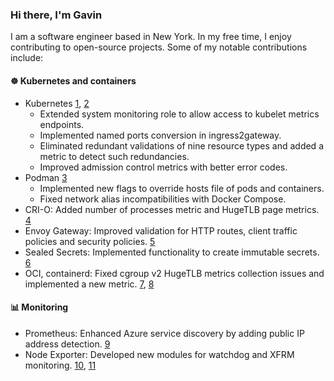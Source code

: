 ### Hi there, I'm Gavin

I am a software engineer based in New York. In my free time, I enjoy contributing to open-source projects. Some of my notable contributions include:

#### ☸️ Kubernetes and containers

* Kubernetes [1], [2]
  * Extended system monitoring role to allow access to kubelet metrics endpoints.
  * Implemented named ports conversion in ingress2gateway.
  * Eliminated redundant validations of nine resource types and added a metric to detect such redundancies.
  * Improved admission control metrics with better error codes.
* Podman [3]
  * Implemented new flags to override hosts file of pods and containers.
  * Fixed network alias incompatibilities with Docker Compose.
* CRI-O: Added number of processes metric and HugeTLB page metrics. [4]
* Envoy Gateway: Improved validation for HTTP routes, client traffic policies and security policies. [5]
* Sealed Secrets: Implemented functionality to create immutable secrets. [6]
* OCI, containerd: Fixed cgroup v2 HugeTLB metrics collection issues and implemented a new metric. [7], [8]

#### 📊 Monitoring

* Prometheus: Enhanced Azure service discovery by adding public IP address detection. [9]
* Node Exporter: Developed new modules for watchdog and XFRM monitoring. [10], [11]

[1]: https://github.com/kubernetes/kubernetes/commits/master/?author=gavinkflam
[2]: https://github.com/kubernetes-sigs/ingress2gateway/commits/main/?author=gavinkflam
[3]: https://github.com/containers/podman/commits/main/?author=gavinkflam
[4]: https://github.com/cri-o/cri-o/commits?author=gavinkflam
[5]: https://github.com/envoyproxy/gateway/commits/main/?author=gavinkflam
[6]: https://github.com/bitnami-labs/sealed-secrets/commits/main/?author=gavinkflam
[7]: https://github.com/opencontainers/cgroups/commits/main/?author=gavinkflam
[8]: https://github.com/containerd/cgroups/commits/main/?author=gavinkflam
[9]: https://github.com/prometheus/prometheus/commits/main/?author=gavinkflam
[10]: https://github.com/prometheus/node_exporter/commits/master/?author=gavinkflam
[11]: https://github.com/prometheus/procfs/commits/master/?author=gavinkflam
